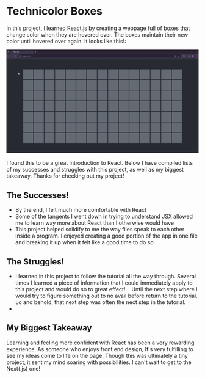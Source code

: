 # Technicolor Boxes
In this project, I learned React.js by creating a webpage full of boxes that change color when they are hovered over. The boxes maintain their new color until hovered over again. It looks like this!:

![A demo of my technicolor boxes project](./public/TechnicolorBoxesDemo.gif)

I found this to be a great introduction to React. Below I have compiled lists of my successes and struggles with this project, as well as my biggest takeaway. Thanks for checking out my project!

## The Successes!
- By the end, I felt much more comfortable with React
- Some of the tangents I went down in trying to understand JSX allowed me to learn way more about React than I otherwise would have
- This project helped solidify to me the way files speak to each other inside a program. I enjoyed creating a good portion of the app in one file and breaking it up when it felt like a good time to do so.

## The Struggles!
- I learned in this project to follow the tutorial all the way through. Several times I learned a piece of information that I could immediately apply to this project and would do so to great effect!... Until the next step where I would try to figure something out to no avail before return to the tutorial. Lo and behold, that next step was often the nect step in the tutorial.
-

## My Biggest Takeaway
Learning and feeling more confident with React has been a very rewarding experience. As someone who enjoys front end design, It's very fulfilling to see my ideas come to life on the page. Though this was ultimately a tiny project, it sent my mind soaring with possibilities. I can't wait to get to the Next(.js) one!